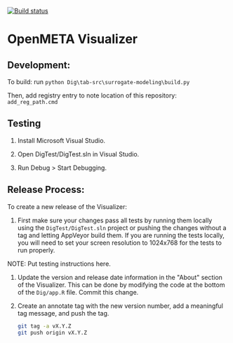 [![Build status](https://ci.appveyor.com/api/projects/status/spief0ppp2yh5y3g?svg=true)](https://ci.appveyor.com/project/Metamorph/openmeta-visualizer)

# OpenMETA Visualizer

## Development:

To build: run `python Dig\tab-src\surrogate-modeling\build.py`

Then, add registry entry to note location of this repository: `add_reg_path.cmd`

## Testing

1. Install Microsoft Visual Studio.

1. Open DigTest/DigTest.sln in Visual Studio.

1. Run Debug > Start Debugging.

## Release Process:

To create a new release of the Visualizer:

1. First make sure your changes pass all tests by running them locally using the `DigTest/DigTest.sln` project or pushing the changes without a tag and letting AppVeyor build them. If you are running the tests locally, you will need to set your screen resolution to 1024x768 for the tests to run properly.

NOTE: Put testing instructions here.

1. Update the version and release date information in the "About" section of the Visualizer. This can be done by modifying the code at the bottom of the `Dig/app.R` file. Commit this change.

1. Create an annotate tag with the new version number, add a meaningful tag message, and push the tag.

   ```bash
   git tag -a vX.Y.Z
   git push origin vX.Y.Z
   ```
